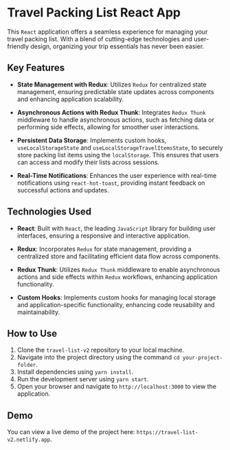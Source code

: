 # Travel Packing List React App

This `React` application offers a seamless experience for managing your travel packing list. With a blend of cutting-edge technologies and user-friendly design, organizing your trip essentials has never been easier.

## Key Features

- **State Management with Redux**: Utilizes `Redux` for centralized state management, ensuring predictable state updates across components and enhancing application scalability.

- **Asynchronous Actions with Redux Thunk**: Integrates `Redux Thunk` middleware to handle asynchronous actions, such as fetching data or performing side effects, allowing for smoother user interactions.

- **Persistent Data Storage**: Implements custom hooks, `useLocalStorageState` and `useLocalStorageTravelItemsState`, to securely store packing list items using the `localStorage`. This ensures that users can access and modify their lists across sessions.

- **Real-Time Notifications**: Enhances the user experience with real-time notifications using `react-hot-toast`, providing instant feedback on successful actions and updates.

## Technologies Used

- **React**: Built with `React`, the leading `JavaScript` library for building user interfaces, ensuring a responsive and interactive application.

- **Redux**: Incorporates `Redux` for state management, providing a centralized store and facilitating efficient data flow across components.

- **Redux Thunk**: Utilizes `Redux Thunk` middleware to enable asynchronous actions and side effects within `Redux` workflows, enhancing application functionality.

- **Custom Hooks**: Implements custom hooks for managing local storage and application-specific functionality, enhancing code reusability and maintainability.

## How to Use

1. Clone the `travel-list-v2` repository to your local machine.
2. Navigate into the project directory using the command `cd your-project-folder`.
3. Install dependencies using `yarn install`.
4. Run the development server using `yarn start`.
5. Open your browser and navigate to `http://localhost:3000` to view the application.

## Demo

You can view a live demo of the project here: `https://travel-list-v2.netlify.app`.
